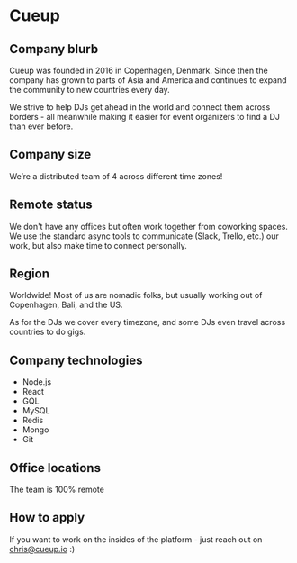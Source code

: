 # Cueup

## Company blurb

Cueup was founded in 2016 in Copenhagen, Denmark. Since then the company has grown to parts of Asia and America and continues to expand the community to new countries every day.

We strive to help DJs get ahead in the world and connect them across borders - all meanwhile making it easier for event organizers to find a DJ than ever before.

## Company size

We’re a distributed team of 4 across different time zones!

## Remote status

We don't have any offices but often work together from coworking spaces. We use the standard async tools to communicate (Slack, Trello, etc.) our work, but also make time to connect personally.

## Region

Worldwide! Most of us are nomadic folks, but usually working out of Copenhagen, Bali, and the US.

As for the DJs we cover every timezone, and some DJs even travel across countries to do gigs.

## Company technologies

* Node.js
* React
* GQL
* MySQL
* Redis
* Mongo
* Git

## Office locations

The team is 100% remote

## How to apply

If you want to work on the insides of the platform - just reach out on chris@cueup.io :)
